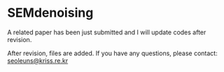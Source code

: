 # SEMdenoising

A related paper has been just submitted and I will update codes after revision.

After revision, files are added.
If you have any questions, please contact: seoleuns@kriss.re.kr

